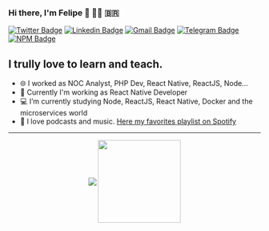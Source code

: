 ### Hi there, I'm Felipe 👋 🏳️‍🌈 🇧🇷

[![Twitter Badge](https://img.shields.io/badge/-@felipe_bergamin-3370cc?style=flat&labelColor=3370cc&logo=twitter&logoColor=white&link=https://twitter.com/felipe_bergamin)][twitter]
[![Linkedin Badge](https://img.shields.io/badge/-Felipe%20Bergamin-3370cc?style=flat&logo=Linkedin&logoColor=white&link=https://linkedin.com/in/felipericieribergamin)][linkedin]
[![Gmail Badge](https://img.shields.io/badge/-felipebergamin6@gmail.com-3370cc?style=flat&logo=Gmail&logoColor=white&link=mailto:felipebergamin6@gmail.com)][mail]
[![Telegram Badge](https://img.shields.io/badge/-@felipebergamin-3370cc?style=flat&logo=Telegram&logoColor=white&link=https://t.me/felipebergamin)][telegram]
[![NPM Badge](https://img.shields.io/badge/-@felipebergamin-3370cc?style=flat&logo=npm&logoColor=white&link=https://www.npmjs.com/~felipebergamin)][npm]

## I trully love to learn and teach.

- :globe_with_meridians: I worked as NOC Analyst, PHP Dev, React Native, ReactJS, Node...
- :iphone: Currently I'm working as React Native Developer
- :computer: I’m currently studying Node, ReactJS, React Native, Docker and the microservices world
- :musical_note: I love podcasts and music. [Here my favorites playlist on Spotify][spotify]

-------

<p align="center">
  <img
      align="center"
      src="https://github-readme-stats.vercel.app/api/top-langs/?username=felipebergamin&layout=compact"
    />
  <img
      align="center"
      height="165"
      src="https://github-readme-stats.vercel.app/api?username=felipebergamin&count_private=true&show_icons=true&custom_title=Github%20Status&hide=issues"
    />
</p>

[telegram]: https://t.me/felipebergamin
[twitter]: https://twitter.com/felipe_bergamin
[instagram]: https://instagram.com/bergaminfelipe
[linkedin]: https://linkedin.com/in/felipericieribergamin
[mail]: mailto:felipebergamin6@gmail.com
[npm]: https://www.npmjs.com/~felipebergamin
[spotify]: https://open.spotify.com/playlist/4XnKrBuS6f5gXJc7paolUA?si=o3pO-PaGSASrn0kfYtCcXA
